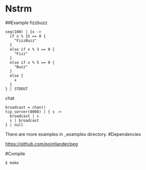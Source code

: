 # Nstrm

##Example
fizzbuzz
```
seq(100) | {x ->
  if x % 15 == 0 {
    "FizzBuzz"
  }
  else if x % 3 == 0 {
    "Fizz"
  }
  else if x % 5 == 0 {
    "Buzz"
  }
  else {
    x
  }
} | STDOUT
```
chat
```
broadcast = chan()
tcp_server(8008) | { s ->
  broadcast | s
  s | broadcast
} | null
```
There are more examples in _examples directory.
#Dependencies

https://github.com/pointlander/peg

#Compile
```
$ make
```
